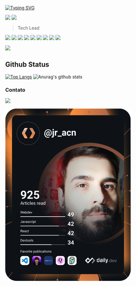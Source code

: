 [![Typing SVG](https://readme-typing-svg.demolab.com?font=Fira+Code&pause=1000&width=435&lines=Antonio+Carlos)](https://git.io/typing-svg)
<p>
<img src="http://views.whatilearened.today/views/github/juninmd/views.svg"/> 
<a href="https://github.com/juninmd/"><img src="https://img.shields.io/github/followers/juninmd?color=%234CC61E&label=GitHub%20Followers%20%3A"/></a>
</p>

> Tech Lead

<p>
<img src="https://img.shields.io/badge/JavaScript-f55247"/>
<img src="https://img.shields.io/badge/Java-f55247"/>
<img src="https://img.shields.io/badge/Kotlin-f55247"/>
<img src="https://img.shields.io/badge/C sharp -f55247"/>
<img src="https://img.shields.io/badge/Python-f55247"/>
<img src="https://img.shields.io/badge/Angular-f55247"/>
<img src="https://img.shields.io/badge/Node-f55247"/>
<img src="https://img.shields.io/badge/React-f55247"/>
<img src="https://img.shields.io/badge/ReactNative-f55247"/>
</p>



<img src="https://spotify-github-profile.vercel.app/api/view.svg?uid=juninmd&redirect=true][https://spotify-github-profile.vercel.app/api/view.svg?uid=juninmd&cover_image=true&theme=default&show_offline=true&background_color=121212&bar_color=53b14f&bar_color_cover=true" style="max-width: 100%;">
 
## Github Status

[![Top Langs](https://github-readme-stats.vercel.app/api/top-langs/?username=juninmd&theme=dracula)](https://github.com/anuraghazra/github-readme-stats)
![Anurag's github stats](https://github-readme-stats.vercel.app/api?username=juninmd&show_icons=true&theme=dracula)

### Contato
  
  <div alignt="center"> 
   <a href="https://www.linkedin.com/in/jracn/" target="_blank">
     <img src="https://img.shields.io/badge/-LinkedIn-%230077B5?style=for-the-badge&logo=linkedin&logoColor=white" target="_blank">
   </a> 
 </div>
  
<a href="https://app.daily.dev/DailyDevTips"><img src="https://github.com/juninmd/juninmd/blob/master/devcard.svg" width="400" alt="Chris Bongers's Dev Card"/></a>
